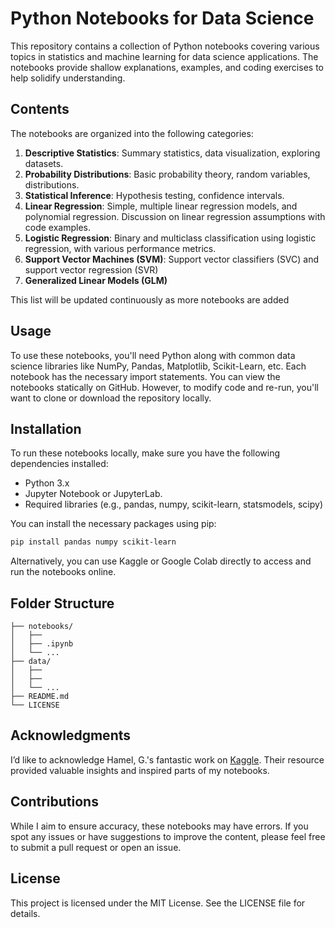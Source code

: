 # Python Notebooks for Data Science

This repository contains a collection of Python notebooks covering various topics in statistics and machine learning for data science applications. The notebooks provide shallow explanations, examples, and coding exercises to help solidify understanding.

## Contents

The notebooks are organized into the following categories:

1. **Descriptive Statistics**: Summary statistics, data visualization, exploring datasets.
2. **Probability Distributions**: Basic probability theory, random variables, distributions.
3. **Statistical Inference**: Hypothesis testing, confidence intervals.
4. **Linear Regression**: Simple, multiple linear regression models, and polynomial regression. Discussion on linear regression assumptions with code examples.
5. **Logistic Regression**: Binary and multiclass classification using logistic regression, with various performance metrics.
6. **Support Vector Machines (SVM)**: Support vector classifiers (SVC) and support vector regression (SVR)
7. **Generalized Linear Models (GLM)** 

This list will be updated continuously as more notebooks are added

## Usage

To use these notebooks, you'll need Python along with common data science libraries like NumPy, Pandas, Matplotlib, Scikit-Learn, etc. Each notebook has the necessary import statements.
You can view the notebooks statically on GitHub. However, to modify code and re-run, you'll want to clone or download the repository locally.

## Installation

To run these notebooks locally, make sure you have the following dependencies installed:

- Python 3.x
- Jupyter Notebook or JupyterLab.
- Required libraries (e.g., pandas, numpy, scikit-learn, statsmodels, scipy)

You can install the necessary packages using pip:

```bash
pip install pandas numpy scikit-learn
```
Alternatively, you can use Kaggle or Google Colab directly to access and run the notebooks online.

## Folder Structure

```
├── notebooks/
│   ├── 
│   ├── .ipynb
│   └── ...
├── data/
│   ├── 
│   ├── 
│   └── ...
├── README.md
└── LICENSE
```
## Acknowledgments 

I’d like to acknowledge Hamel, G.'s fantastic work on [Kaggle](https://www.kaggle.com/code/hamelg/python-for-data-analysis-index). Their resource provided valuable insights and inspired parts of my notebooks.

## Contributions

While I aim to ensure accuracy, these notebooks may have errors. If you spot any issues or have suggestions to improve the content, please feel free to submit a pull request or open an issue.

## License
This project is licensed under the MIT License. See the LICENSE file for details.




